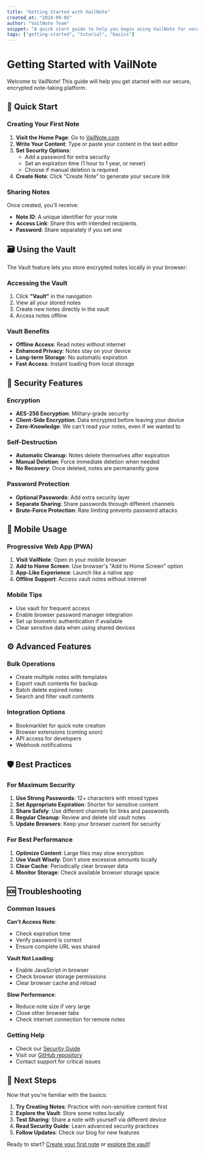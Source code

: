 ```yaml
---
title: "Getting Started with VailNote"
created_at: "2024-09-05"
author: "VailNote Team"
snippet: "A quick start guide to help you begin using VailNote for secure, encrypted note-taking and document sharing."
tags: ["getting-started", "tutorial", "basics"]
---
```


# Getting Started with VailNote

Welcome to VailNote! This guide will help you get started with our secure, encrypted note-taking platform.

## 🚀 Quick Start

### Creating Your First Note

1. **Visit the Home Page**: Go to [VailNote.com](/) 
2. **Write Your Content**: Type or paste your content in the text editor
3. **Set Security Options**:
   - Add a password for extra security
   - Set an expiration time (1 hour to 1 year, or never)
   - Choose if manual deletion is required
4. **Create Note**: Click "Create Note" to generate your secure link

### Sharing Notes

Once created, you'll receive:
- **Note ID**: A unique identifier for your note
- **Access Link**: Share this with intended recipients
- **Password**: Share separately if you set one

## 🗃️ Using the Vault

The Vault feature lets you store encrypted notes locally in your browser:

### Accessing the Vault
1. Click **"Vault"** in the navigation
2. View all your stored notes
3. Create new notes directly in the vault
4. Access notes offline

### Vault Benefits
- **Offline Access**: Read notes without internet
- **Enhanced Privacy**: Notes stay on your device
- **Long-term Storage**: No automatic expiration
- **Fast Access**: Instant loading from local storage

## 🔐 Security Features

### Encryption
- **AES-256 Encryption**: Military-grade security
- **Client-Side Encryption**: Data encrypted before leaving your device
- **Zero-Knowledge**: We can't read your notes, even if we wanted to

### Self-Destruction
- **Automatic Cleanup**: Notes delete themselves after expiration
- **Manual Deletion**: Force immediate deletion when needed
- **No Recovery**: Once deleted, notes are permanently gone

### Password Protection
- **Optional Passwords**: Add extra security layer
- **Separate Sharing**: Share passwords through different channels
- **Brute-Force Protection**: Rate limiting prevents password attacks

## 📱 Mobile Usage

### Progressive Web App (PWA)
1. **Visit VailNote**: Open in your mobile browser
2. **Add to Home Screen**: Use browser's "Add to Home Screen" option
3. **App-Like Experience**: Launch like a native app
4. **Offline Support**: Access vault notes without internet

### Mobile Tips
- Use vault for frequent access
- Enable browser password manager integration
- Set up biometric authentication if available
- Clear sensitive data when using shared devices

## ⚙️ Advanced Features

### Bulk Operations
- Create multiple notes with templates
- Export vault contents for backup
- Batch delete expired notes
- Search and filter vault contents

### Integration Options
- Bookmarklet for quick note creation
- Browser extensions (coming soon)
- API access for developers
- Webhook notifications

## 🛡️ Best Practices

### For Maximum Security
1. **Use Strong Passwords**: 12+ characters with mixed types
2. **Set Appropriate Expiration**: Shorter for sensitive content
3. **Share Safely**: Use different channels for links and passwords
4. **Regular Cleanup**: Review and delete old vault notes
5. **Update Browsers**: Keep your browser current for security

### For Best Performance
1. **Optimize Content**: Large files may slow encryption
2. **Use Vault Wisely**: Don't store excessive amounts locally
3. **Clear Cache**: Periodically clear browser data
4. **Monitor Storage**: Check available browser storage space

## 🆘 Troubleshooting

### Common Issues

**Can't Access Note**: 
- Check expiration time
- Verify password is correct
- Ensure complete URL was shared

**Vault Not Loading**:
- Enable JavaScript in browser
- Check browser storage permissions
- Clear browser cache and reload

**Slow Performance**:
- Reduce note size if very large
- Close other browser tabs
- Check internet connection for remote notes

### Getting Help
- Check our [Security Guide](/blog/security-guide)
- Visit our [GitHub repository](https://github.com/emilkrebs/VailNote)
- Contact support for critical issues

## 🎯 Next Steps

Now that you're familiar with the basics:

1. **Try Creating Notes**: Practice with non-sensitive content first
2. **Explore the Vault**: Store some notes locally
3. **Test Sharing**: Share a note with yourself via different device
4. **Read Security Guide**: Learn advanced security practices
5. **Follow Updates**: Check our blog for new features

Ready to start? [Create your first note](/) or [explore the vault](/vault)!
